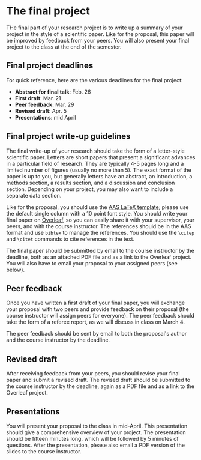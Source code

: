 # The final project

THe final part of your research project is to write up a summary of your project 
in the style of a scientific paper. Like for the proposal, this paper will be improved 
by feedback from your peers. You will also present your final project to the class
at the end of the semester.

## Final project deadlines

For quick reference, here are the various deadlines for the final project:

  * **Abstract for final talk**: Feb. 26
  * **First draft**: Mar. 21
  * **Peer feedback**: Mar. 29
  * **Revised draft**: Apr. 5
  * **Presentations**: mid April

## Final project write-up guidelines

The final write-up of your research should take the form of a letter-style scientific 
paper. Letters are short papers that present a significant advances in a particular 
field of research. They are typically 4-5 pages long and a limited number of figures 
(usually no more than 5). The exact format of the paper is up to you, but generally 
letters have an abstract, an introduction, a methods section, a results section, and 
a discussion and conclusion section. Depending on your project, you may also want to 
include a separate data section. 

Like for the proposal, you should use the [AAS LaTeX template](https://journals.aas.org/authors/aastex/aasguide.html); please use the default single column with a 10 point font style. You should 
write your final paper on [Overleaf](https://www.overleaf.com/), so you 
can easily share it with your supervisor, your peers, and with the course instructor.
The references should be in the AAS format and
use ``bibtex`` to manage the references. You should use the ``\citep`` and ``\citet``
commands to cite references in the text.

The final paper should be submitted by email to the course instructor by the deadline, 
both as an attached PDF file and as a link to the Overleaf project. You will also have 
to email your proposal to your assigned peers (see below).

## Peer feedback

Once you have written a first draft of your final paper, you will exchange your proposal
with two peers and provide feedback on their proposal (the course instructor will 
assign peers for everyone). The peer feedback should take the form of a referee report, 
as we will discuss in class on March 4. 

The peer feedback should be sent by email to both the 
proposal's author and the course instructor by the deadline.

## Revised draft

After receiving feedback from your peers, you should revise your final paper and submit
a revised draft. The revised draft should be submitted to the course instructor by the
deadline, again as a PDF file and as a link to the Overleaf project.

## Presentations

You will present your proposal to the class in mid-April. This presentation 
should give a comprehensive overview of your project. The presentation should be 
fifteen minutes long, which will be followed by 5 minutes of questions. After the 
presentation, please also email a PDF version of the slides to the course instructor.